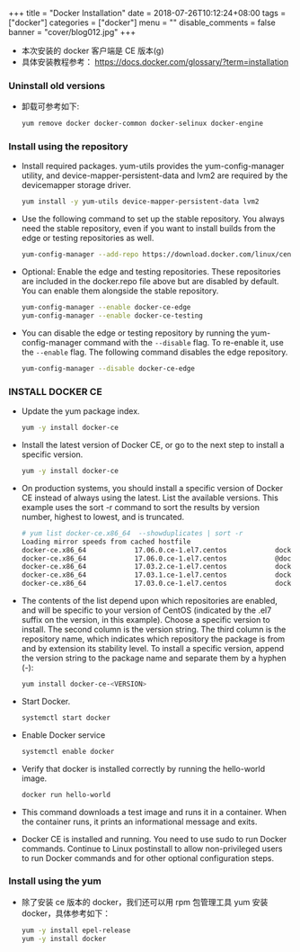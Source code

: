 +++
title = "Docker Installation"
date = 2018-07-26T10:12:24+08:00
tags = ["docker"]
categories = ["docker"]
menu = ""
disable_comments = false
banner = "cover/blog012.jpg"
+++

- 本次安装的 docker 客户端是 CE 版本(g)
- 具体安装教程参考： <https://docs.docker.com/glossary/?term=installation>

### Uninstall old versions
- 卸载可参考如下:
  
    ```bash
    yum remove docker docker-common docker-selinux docker-engine
    ```

### Install using the repository
- Install required packages. yum-utils provides the yum-config-manager utility, and device-mapper-persistent-data and lvm2 are required by the devicemapper storage driver.
  
    ```bash
    yum install -y yum-utils device-mapper-persistent-data lvm2
    ```

- Use the following command to set up the stable repository. You always need the stable repository, even if you want to install builds from the edge or testing repositories as well.
  
    ```bash
    yum-config-manager --add-repo https://download.docker.com/linux/centos/docker-ce.repo
    ```

- Optional: Enable the edge and testing repositories. These repositories are included in the docker.repo file above but are disabled by default. You can enable them alongside the stable repository.
  
    ```bash
    yum-config-manager --enable docker-ce-edge
    yum-config-manager --enable docker-ce-testing
    ```

- You can disable the edge or testing repository by running the yum-config-manager command with the `--disable` flag. To re-enable it, use the `--enable` flag. The following command disables the edge repository.
  
    ```bash
    yum-config-manager --disable docker-ce-edge
    ```

### INSTALL DOCKER CE
- Update the yum package index.
  
    ```bash
    yum -y install docker-ce
    ```
- Install the latest version of Docker CE, or go to the next step to install a specific version.
  
    ```bash
    yum -y install docker-ce
    ```

- On production systems, you should install a specific version of Docker CE instead of always using the latest. List the available versions. This example uses the sort -r command to sort the results by version number, highest to lowest, and is truncated.
  
    ```bash
    # yum list docker-ce.x86_64  --showduplicates | sort -r
    Loading mirror speeds from cached hostfile
    docker-ce.x86_64            17.06.0.ce-1.el7.centos            docker-ce-stable 
    docker-ce.x86_64            17.06.0.ce-1.el7.centos            @docker-ce-stable
    docker-ce.x86_64            17.03.2.ce-1.el7.centos            docker-ce-stable 
    docker-ce.x86_64            17.03.1.ce-1.el7.centos            docker-ce-stable 
    docker-ce.x86_64            17.03.0.ce-1.el7.centos            docker-ce-stable 
    ```

- The contents of the list depend upon which repositories are enabled, and will be specific to your version of CentOS (indicated by the .el7 suffix on the version, in this example). Choose a specific version to install. The second column is the version string. The third column is the repository name, which indicates which repository the package is from and by extension its stability level. To install a specific version, append the version string to the package name and separate them by a hyphen (-):
  
    ```bash
    yum install docker-ce-<VERSION>
    ```
- Start Docker.
  
    ```bash
    systemctl start docker
    ```
- Enable Docker service
  
    ```bash 
    systemctl enable docker
    ```

- Verify that docker is installed correctly by running the hello-world image.
  
    ```bash
    docker run hello-world
    ```
- This command downloads a test image and runs it in a container. When the container runs, it prints an informational message and exits.

- Docker CE is installed and running. You need to use sudo to run Docker commands. Continue to Linux postinstall to allow non-privileged users to run Docker commands and for other optional configuration steps.

### Install using the yum
- 除了安装 ce 版本的 docker，我们还可以用 rpm 包管理工具 yum 安装 docker，具体参考如下：

    ```bash
    yum -y install epel-release
    yum -y install docker
    ```